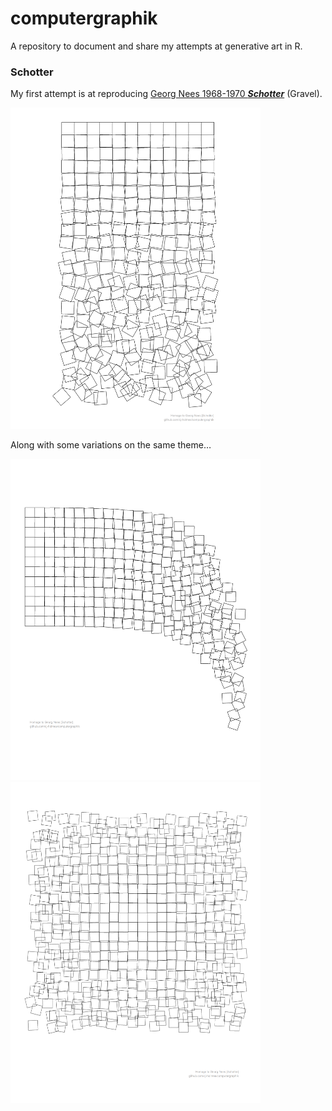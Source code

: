 
<!-- README.md is generated from README.Rmd. Please edit that file -->

# computergraphik

A repository to document and share my attempts at generative art in R.

### Schotter

My first attempt is at reproducing [Georg Nees 1968-1970
***Schotter***](https://collections.vam.ac.uk/item/O221321/schotter-print-nees-georg/)
(Gravel).

<img src="gravel/original/out/gravel.png" width="400"/>

Along with some variations on the same theme…

<img src="gravel/variations/out/gravel-a.png" width="400"/><img src="gravel/variations/out/gravel-b.png" width="400"/>
